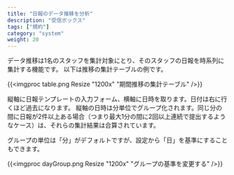```yaml
---
title: "日報のデータ推移を分析"
description: "受信ボックス"
tags: ["規約"]
category: "system"
weight: 20
---
```


データ推移は1名のスタッフを集計対象にとり、そのスタッフの日報を時系列に集計する機能です。
以下は推移の集計テーブルの例です。

{{<imgproc table.png Resize "1200x" "期間推移の集計テーブル" />}}

縦軸に日報テンプレートの入力フォーム、横軸に日時を取ります。日付は右に行くほど過去になります。
縦軸の日時は分単位でグループ化されます。同じ分の間に日報が2件以上ある場合（つまり最大1分の間に2回以上連続で提出するようなケース）は、それらの集計結果は合算されています。


グループの単位は「分」がデフォルトですが、設定から「日」を基準にすることもできます。


{{<imgproc dayGroup.png Resize "1200x" "グループの基準を変更する" />}}
